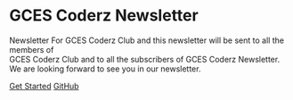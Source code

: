 # GCES Coderz Newsletter

Newsletter For GCES Coderz Club and this newsletter will be sent to all the members of <br>GCES Coderz Club and to all the subscribers of GCES Coderz Newsletter. We are looking forward to see you in our newsletter.

[Get Started](/README)
[GitHub](https://github.com/gcescoderz/news)